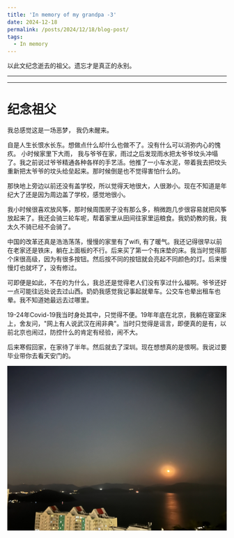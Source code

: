 ```yaml
---
title: 'In memory of my grandpa -3'
date: 2024-12-18
permalink: /posts/2024/12/18/blog-post/
tags:
  - In memory
---
```

以此文纪念逝去的祖父。遗忘才是真正的永别。



---
---
# 纪念祖父

我总感觉这是一场恶梦， 我仍未醒来。

自是人生长恨水长东。想做点什么却什么也做不了。没有什么可以消弥内心的愧疚。 小时候家里下大雨， 我与爷爷在家，雨过之后发现雨水把太爷爷坟头冲塌了。我之前说过爷爷精通各种各样的手艺活。他推了一小车水泥，带着我去把坟头重新把太爷爷的坟头给垒起来。那时候倒是也不觉得害怕什么的。

那快地上旁边以前还没有盖学校，所以觉得天地很大，人很渺小。现在不知道是年纪大了还是因为周边盖了学校，感觉地很小。

我小时候很喜欢放风筝，那时候周围房子没有那么多，稍微跑几步很容易就把风筝放起来了。我还会骑三轮车呢，帮着家里从田间往家里运粮食。我奶奶教的我，我太久不骑已经不会骑了。

中国的改革还真是浩浩荡荡，慢慢的家里有了wifi, 有了暖气。我还记得很早以前在老家还是铁床，躺在上面板的不行。后来买了第一个有床垫的床。我当时觉得那个床很高级，因为有很多按钮。然后按不同的按钮就会亮起不同颜色的灯。后来慢慢灯也就坏了，没有修过。

可即便是如此，不在的为什么，我总还是觉得老人们没有享过什么福啊。爷爷还好一点可能往远处说去过山西。奶奶我感觉我记事起就晕车。公交车也晕出租车也晕。我不知道她最远去过哪里。

19-24年Covid-19我当时身处其中，只觉得不便。19年年底在北京，我躺在寝室床上，舍友问，"网上有人说武汉在闹非典"。当时只觉得是谣言，即便真的是有，以前北京也闹过，防控什么的肯定有经验，闹不大。

后来寒假回家，在家待了半年。然后就去了深圳。现在想想真的是恨啊。我说过要毕业带你去看天安门的。

![moon](https://raw.githubusercontent.com/phyzyw/phyzyw.github.io/master/_posts/2024-12-13-pics/moon2.jpg "moon")